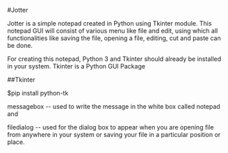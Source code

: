#Jotter

Jotter is a simple notepad created in Python using Tkinter module. 
This notepad GUI will consist of various menu like file and edit, using which all functionalities like saving the file, opening a file, editing, cut and paste can be done.

For creating this notepad, Python 3 and Tkinter should already be installed in your system. Tkinter is a Python GUI Package

##Tkinter

$pip install python-tk 



messagebox -- used to write the message in the white box called notepad and 

filedialog -- used for the dialog box to appear when  you are opening file from anywhere in your system or saving your file in a particular position or place.



